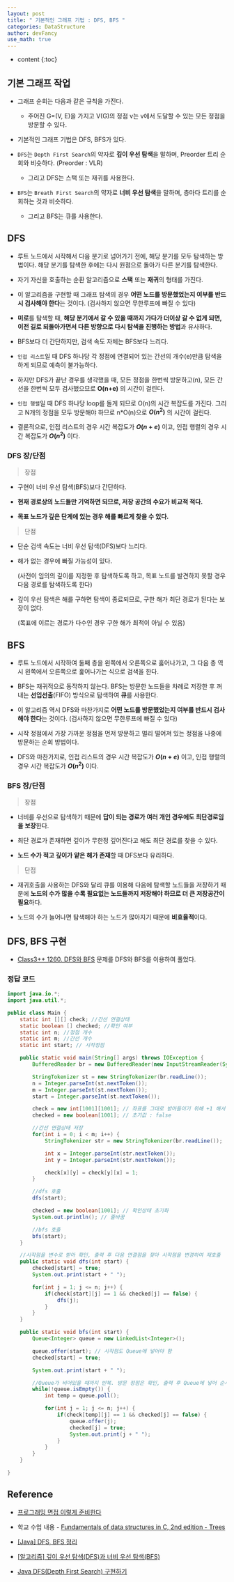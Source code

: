 ```yaml
---
layout: post
title: " 기본적인 그래프 기법 : DFS, BFS "
categories: DataStructure
author: devFancy
use_math: true
---
```

* content
{:toc}


## 기본 그래프 작업

* 그래프 순회는 다음과 같은 규칙을 가진다.

    * 주어진 G=(V, E)을 가지고 V(G)의 정점 v는 v에서 도달할 수 있는 모든 정점을 방문할 수 있다.

* 기본적인 그래프 기법은 DFS, BFS가 있다.

* `DFS`는 `Depth First Search`의 약자로 **깊이 우선 탐색**을 말하며, Preorder 트리 순회와 비슷하다. (Preorder : VLR)

    * 그리고 DFS는 스택 또는 재귀를 사용한다.

* `BFS`는 `Breath First Search`의 약자로 **너비 우선 탐색**을 말하며, 층마다 트리를 순회하는 것과 비슷하다.

    * 그리고 BFS는 큐를 사용한다.


## DFS

* 루트 노드에서 시작해서 다음 분기로 넘어가기 전에, 해당 분기를 모두 탐색하는 방법이다. 해당 분기를 탐색한 후에는 다시 원점으로 돌아가 다른 분기를 탐색한다.

* 자기 자신을 호출하는 순환 알고리즘으로 **스택** 또는 **재귀**의 형태를 가진다.

* 이 알고리즘을 구현할 때 그래프 탐색의 경우 **어떤 노드를 방문했었는지 여부를 반드시 검사해야 한다**는 것이다. (검사하지 않으면 무한루프에 빠질 수 있다)

* **미로**를 탐색할 때, **해당 분기에서 갈 수 있을 때까지 가다가 더이상 갈 수 없게 되면, 이전 길로 되돌아가면서 다른 방향으로 다시 탐색을 진행하는 방법**과 유사하다. 

* BFS보다 더 간단하지만, 검색 속도 자체는 BFS보다 느리다.

* `인접 리스트`일 때 DFS 하나당 각 정점에 연결되어 있는 간선의 개수(e)만큼 탐색을 하게 되므로 예측이 불가능하다.

* 하지만 DFS가 끝난 경우를 생각했을 때, 모든 정점을 한번씩 방문하고(n), 모든 간선을 한번씩 모두 검사했으므로 **O(n+e)** 의 시간이 걸린다.

* `인접 행렬`일 때 DFS 하나당 loop를 돌게 되므로 O(n)의 시간 복잡도를 가진다. 그리고 N개의 정점을 모두 방문해야 하므로 n*O(n)으로 **$O(n^{2})$** 의 시간이 걸린다.

* 결론적으로, 인접 리스트의 경우 시간 복잡도가 **$O(n+e)$** 이고, 인접 행렬의 경우 시간 복잡도가 **$O(n^{2})$** 이다.

### DFS 장/단점

> 장점

* 구현이 너비 우선 탐색(BFS)보다 간단하다.

* **현재 경로상의 노드들만 기억하면 되므로, 저장 공간의 수요가 비교적 적다.**

* **목표 노드가 깊은 단계에 있는 경우 해를 빠르게 찾을 수 있다.**

> 단점

* 단순 검색 속도는 너비 우선 탐색(DFS)보다 느리다.

* 해가 없는 경우에 빠질 가능성이 있다.

  (사전이 임의의 깊이를 지정한 후 탐색하도록 하고, 목표 노드를 발견하지 못할 경우 다음 경로를 탐색하도록 한다)

* 깊이 우선 탐색은 해를 구하면 탐색이 종료되므로, 구한 해가 최단 경로가 된다는 보장이 없다.

  (목표에 이르는 경로가 다수인 경우 구한 해가 최적이 아닐 수 있음)

## BFS

* 루트 노드에서 시작하여 둘째 층을 왼쪽에서 오른쪽으로 훓어나가고, 그 다음 층 역시 왼쪽에서 오른쪽으로 훑어나가는 식으로 검색을 한다.

* BFS는 재귀적으로 동작하지 않는다. BFS는 방문한 노드들을 차례로 저장한 후 꺼내는 **선입선출**(FIFO) 방식으로 탐색하여 **큐**를 사용한다.

* 이 알고리즘 역시 DFS와 마찬가지로 **어떤 노드를 방문했었는지 여부를 반드시 검사해야 한다**는 것이다. (검사하지 않으면 무한루프에 빠질 수 있다)

* 시작 정점에서 가장 가까운 정점을 먼저 방문하고 멀리 떨어져 있는 정점을 나중에 방문하는 순회 방법이다.

* DFS와 마찬가지로, 인접 리스트의 경우 시간 복잡도가 **$O(n+e)$** 이고, 인접 행렬의 경우 시간 복잡도가 **$O(n^{2})$** 이다.


### BFS 장/단점

> 장점

* 너비를 우선으로 탐색하기 때문에 **답이 되는 경로가 여러 개인 경우에도 최단경로임을 보장**한다.

* 최단 경로가 존재하면 깊이가 무한정 깊어진다고 해도 최단 경로를 찾을 수 있다.

*  **노드 수가 적고 깊이가 얕은 해가 존재**할 때 DFS보다 유리하다.

> 단점

* 재귀호출을 사용하는 DFS와 달리 큐를 이용해 다음에 탐색할 노드들을 저장하기 때문에 **노드의 수가 많을 수록 필요없는 노드들까지 저장해야 하므로 더 큰 저장공간이 필요**하다.

* 노드의 수가 늘어나면 탐색해야 하는 노드가 많아지기 때문에 **비효율적**이다.

## DFS, BFS 구현

* [Class3++ 1260. DFS와 BFS](https://devfancy.github.io/solved-class3-backjoon-1260/) 문제를 DFS와 BFS를 이용하여 풀었다.

### 정답 코드

```java
import java.io.*;
import java.util.*;

public class Main {
    static int [][] check; //간선 연결상태
    static boolean [] checked; //확인 여부
    static int n; //정점 개수
    static int m; //간선 개수
    static int start; // 시작정점

    public static void main(String[] args) throws IOException {
        BufferedReader br = new BufferedReader(new InputStreamReader(System.in));

        StringTokenizer st = new StringTokenizer(br.readLine());
        n = Integer.parseInt(st.nextToken());
        m = Integer.parseInt(st.nextToken());
        start = Integer.parseInt(st.nextToken());

        check = new int[1001][1001]; // 좌표를 그대로 받아들이기 위해 +1 해서 선언
        checked = new boolean[1001]; // 초기값 : false

        //간선 연결상태 저장
        for(int i = 0; i < m; i++) {
            StringTokenizer str = new StringTokenizer(br.readLine());

            int x = Integer.parseInt(str.nextToken());
            int y = Integer.parseInt(str.nextToken());

            check[x][y] = check[y][x] = 1;
        }

        //dfs 호출
        dfs(start);

        checked = new boolean[1001]; // 확인상태 초기화
        System.out.println(); // 줄바꿈

        //bfs 호출
        bfs(start);
    }

    //시작점을 변수로 받아 확인, 출력 후 다음 연결점을 찾아 시작점을 변경하여 재호출
    public static void dfs(int start) {
        checked[start] = true;
        System.out.print(start + " ");

        for(int j = 1; j <= n; j++) {
            if(check[start][j] == 1 && checked[j] == false) {
                dfs(j);
            }
        }
    }

    public static void bfs(int start) {
        Queue<Integer> queue = new LinkedList<Integer>();

        queue.offer(start); // 시작점도 Queue에 넣어야 함
        checked[start] = true;

        System.out.print(start + " ");

        //Queue가 비어있을 때까지 반복. 방문 정점은 확인, 출력 후 Queue에 넣어 순서대로 확인
        while(!queue.isEmpty()) {
            int temp = queue.poll();

            for(int j = 1; j <= n; j++) {
                if(check[temp][j] == 1 && checked[j] == false) {
                    queue.offer(j);
                    checked[j] = true;
                    System.out.print(j + " ");
                }
            }
        }
    }

}
```


##  Reference

* [프로그래밍 면접 이렇게 준비한다](http://www.yes24.com/Product/Goods/75187284)

* 학교 수업 내용 - [Fundamentals of data structures in C, 2nd edition - Trees](https://www.amazon.com/Fundamentals-Data-Structures-Ellis-Horowitz/dp/0929306406)

* [[Java] DFS, BFS 정리](https://bbangson.tistory.com/42)

* [[알고리즘] 깊이 우선 탐색(DFS)과 너비 우선 탐색(BFS)](https://currygamedev.tistory.com/10)

* [Java DFS(Depth First Search) 구현하기](https://freestrokes.tistory.com/88)